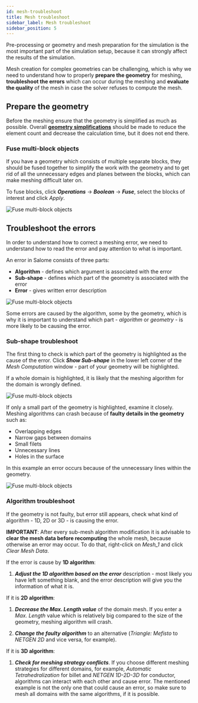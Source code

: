 ```yaml
---
id: mesh-troubleshoot
title: Mesh troubleshoot
sidebar_label: Mesh troubleshoot
sidebar_position: 5
---
```

Pre-processing or geometry and mesh preparation for the simulation is the most important part of the simulation setup, because it can strongly affect the results of the simulation.

Mesh creation for complex geometries can be challenging, which is why we need to understand how to properly **prepare the geometry** for meshing, **troubleshoot the errors** which can occur during the meshing and **evaluate the quality** of the mesh in case the solver refuses to compute the mesh.

## Prepare the geometry

Before the meshing ensure that the geometry is simplified as much as possible. Overall [**geometry simplifications**](/geometry/geometry-simplification) should be made to reduce the element count and decrease the calculation time, but it does not end there.

### Fuse multi-block objects

If you have a geometry which consists of multiple separate blocks, they should be fused together to simplify the work with the geometry and to get rid of all the unnecessary edges and planes between the blocks, which can make meshing difficult later on.

To fuse blocks, click ***Operations*** → ***Boolean*** → ***Fuse***, select the blocks of interest and click *Apply*.

<p align="center">

![Fuse multi-block objects](assets/mesh-troubleshoot/fuse.png)

</p>

## Troubleshoot the errors

In order to understand how to correct a meshing error, we need to understand how to read the error and pay attention to what is important.

An error in Salome consists of three parts:

+ **Algorithm** - defines which argument is associated with the error
+ **Sub-shape** - defines which part of the geometry is associated with the error
+ **Error** - gives written error description

<p align="center">

![Fuse multi-block objects](assets/mesh-troubleshoot/1.png)

</p>

Some errors are caused by the algorithm, some by the geometry, which is why it is important to understand which part - *algorithm* or *geometry* - is more likely to be causing the error.

### Sub-shape troubleshoot

The first thing to check is which part of the geometry is highlighted as the cause of the error. Click ***Show Sub-shape*** in the lower left corner of the *Mesh Computation* window - part of your geometry will be highlighted.

If a whole domain is highlighted, it is likely that the meshing algorithm for the domain is wrongly defined.

<p align="center">

![Fuse multi-block objects](assets/mesh-troubleshoot/2.png)

</p>

If only a small part of the geometry is highlighted, examine it closely. Meshing algorithms can crash because of **faulty details in the geometry** such as:

+ Overlapping edges
+ Narrow gaps between domains
+ Small filets
+ Unnecessary lines
+ Holes in the surface

In this example an error occurs because of the unnecessary lines within the geometry.

<p align="center">

![Fuse multi-block objects](assets/mesh-troubleshoot/3.png)

</p>


### Algorithm troubleshoot

If the geometry is not faulty, but error still appears, check what kind of algorithm - 1D, 2D or 3D - is causing the error.

**IMPORTANT**: After every sub-mesh algorithm modification it is advisable to **clear the mesh data before recomputing** the whole mesh, because otherwise an error may occur. To do that, right-click on *Mesh_1* and click *Clear Mesh Data*.

If the error is cause by **1D algorithm**:

1. ***Adjust the 1D algorithm based on the error*** description - most likely you have left something blank, and the error description will give you the information of what it is.

If it is **2D algorithm**:

1. ***Decrease the Max. Length value*** of the domain mesh. If you enter a *Max. Length* value which is relatively big compared to the size of the geometry, meshing algorithm will crash.

2. ***Change the faulty algorithm*** to an alternative (*Triangle: Mefisto* to *NETGEN 2D* and vice versa, for example).

If it is **3D algorithm**:

1. ***Check for meshing strategy conflicts***. If you choose different meshing strategies for different domains, for example, *Automatic Tetrahedralization* for billet and *NETGEN 1D-2D-3D* for conductor, algorithms can interact with each other and cause error. The mentioned example is not the only one that could cause an error, so make sure to mesh all domains with the same algorithms, if it is possible.
